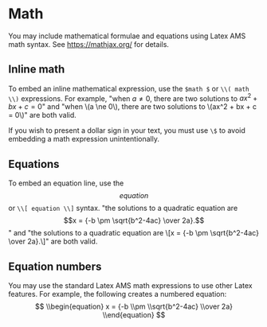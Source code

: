 # Math

You may include mathematical formulae and equations using Latex AMS math syntax. See https://mathjax.org/ for details.

## Inline math

To embed an inline mathematical expression, use the `$math $` or `\\( math \\)` expressions.  For example, "when $a \ne 0$, there are two solutions to $ax^2 + bx + c = 0$" and "when \\(a \ne 0\\), there are two solutions to \\(ax^2 + bx + c = 0\\)" are both valid.

If you wish to present a dollar sign in your text, you must use `\$` to avoid embedding a math expression unintentionally.

## Equations

To embed an equation line, use the $$ equation $$ or `\\[ equation \\]` syntax.
"the solutions to a quadratic equation are $$x = {-b \pm \sqrt{b^2-4ac} \over 2a}.$$"
and
"the solutions to a quadratic equation are \\[x = {-b \pm \sqrt{b^2-4ac} \over 2a}.\\]"
are both valid.

## Equation numbers

You may use the standard Latex AMS math expressions to use other Latex features. For example, the following creates a numbered equation:
$$ \\begin{equation}
    x = {-b \\pm \\sqrt{b^2-4ac} \\over 2a}
\\end{equation} $$